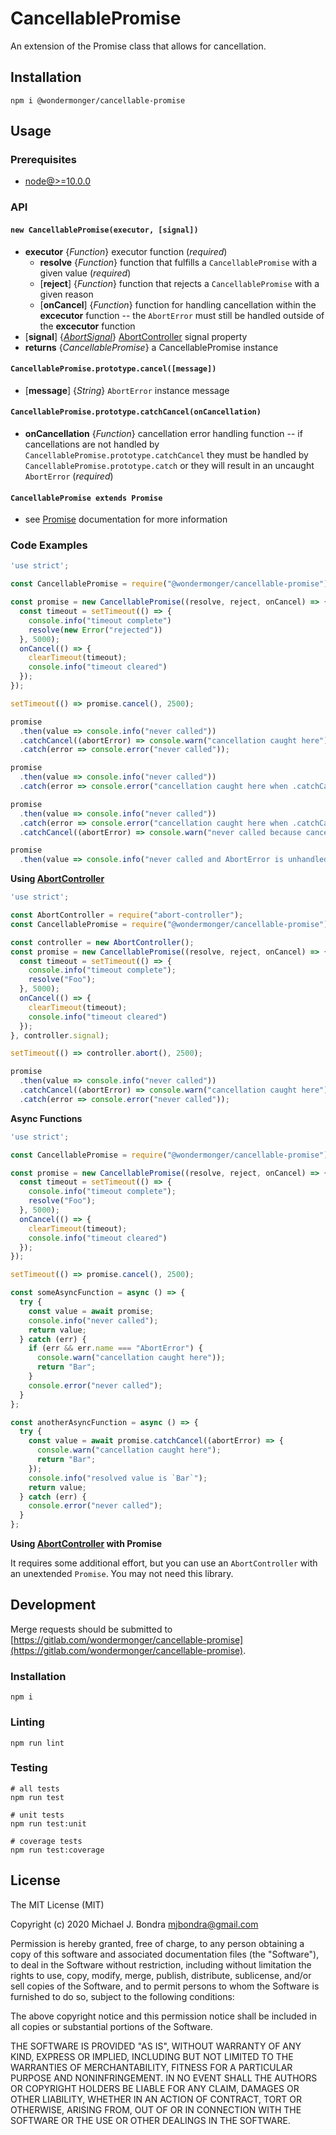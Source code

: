 # CancellablePromise

An extension of the Promise class that allows for cancellation.  

## Installation

```shell
npm i @wondermonger/cancellable-promise
```

## Usage

### Prerequisites

- [node@>=10.0.0](https://nodejs.org)

### API

#### `new CancellablePromise(executor, [signal])`

- **executor** {*Function*} executor function (*required*)
  - **resolve** {*Function*} function that fulfills a `CancellablePromise` with a given value (*required*)
  - [**reject**] {*Function*} function that rejects a `CancellablePromise` with a given reason
  - [**onCancel**] {*Function*} function for handling cancellation within the **excecutor** function -- the `AbortError` must still be handled outside of the **excecutor** function
- [**signal**] {*[AbortSignal](https://developer.mozilla.org/en-US/docs/Web/API/AbortSignal)*} [AbortController](https://developer.mozilla.org/en-US/docs/Web/API/AbortController) signal property
- **returns** {*CancellablePromise*} a CancellablePromise instance

#### `CancellablePromise.prototype.cancel([message])`

- [**message**] {*String*} `AbortError` instance message

#### `CancellablePromise.prototype.catchCancel(onCancellation)`

- **onCancellation** {*Function*} cancellation error handling function -- if cancellations are not handled by `CancellablePromise.prototype.catchCancel` they must be handled by `CancellablePromise.prototype.catch` or they will result in an uncaught `AbortError` (*required*)

#### `CancellablePromise extends Promise`

- see [Promise](https://developer.mozilla.org/en-US/docs/Web/JavaScript/Reference/Global_Objects/Promise) documentation for more information

### Code Examples

```javascript
'use strict';

const CancellablePromise = require("@wondermonger/cancellable-promise");

const promise = new CancellablePromise((resolve, reject, onCancel) => {
  const timeout = setTimeout(() => {
    console.info("timeout complete")
    resolve(new Error("rejected"))
  }, 5000);
  onCancel(() => {
    clearTimeout(timeout);
    console.info("timeout cleared")
  });
});

setTimeout(() => promise.cancel(), 2500);

promise
  .then(value => console.info("never called"))
  .catchCancel((abortError) => console.warn("cancellation caught here"))
  .catch(error => console.error("never called"));

promise
  .then(value => console.info("never called"))
  .catch(error => console.error("cancellation caught here when .catchCancel() not called earlier in chain"));

promise
  .then(value => console.info("never called"))
  .catch(error => console.error("cancellation caught here when .catchCancel() not called earlier in chain"))
  .catchCancel((abortError) => console.warn("never called because cancellation was already caught by .catch()"));

promise
  .then(value => console.info("never called and AbortError is unhandled"));

```

**Using [AbortController](https://developer.mozilla.org/en-US/docs/Web/API/AbortController)**

```javascript
'use strict';

const AbortController = require("abort-controller");
const CancellablePromise = require("@wondermonger/cancellable-promise");

const controller = new AbortController();
const promise = new CancellablePromise((resolve, reject, onCancel) => {
  const timeout = setTimeout(() => {
    console.info("timeout complete");
    resolve("Foo");
  }, 5000);
  onCancel(() => {
    clearTimeout(timeout);
    console.info("timeout cleared")
  });
}, controller.signal);

setTimeout(() => controller.abort(), 2500);

promise
  .then(value => console.info("never called"))
  .catchCancel((abortError) => console.warn("cancellation caught here"))
  .catch(error => console.error("never called"));

```

**Async Functions**

```javascript
'use strict';

const CancellablePromise = require("@wondermonger/cancellable-promise");

const promise = new CancellablePromise((resolve, reject, onCancel) => {
  const timeout = setTimeout(() => {
    console.info("timeout complete");
    resolve("Foo");
  }, 5000);
  onCancel(() => {
    clearTimeout(timeout);
    console.info("timeout cleared")
  });
});

setTimeout(() => promise.cancel(), 2500);

const someAsyncFunction = async () => {
  try {
    const value = await promise;
    console.info("never called");
    return value;
  } catch (err) {
    if (err && err.name === "AbortError") {
      console.warn("cancellation caught here"));
      return "Bar";
    }
    console.error("never called");
  }
};

const anotherAsyncFunction = async () => {
  try {
    const value = await promise.catchCancel((abortError) => {
      console.warn("cancellation caught here");
      return "Bar";
    });
    console.info("resolved value is `Bar`");
    return value;
  } catch (err) {
    console.error("never called");
  }
};

```

**Using [AbortController](https://developer.mozilla.org/en-US/docs/Web/API/AbortController) with Promise**

It requires some additional effort, but you can use an `AbortController` with an unextended `Promise`. You may not need this library.

## Development

Merge requests should be submitted to [https://gitlab.com/wondermonger/cancellable-promise](https://gitlab.com/wondermonger/cancellable-promise).

### Installation

```shell
npm i
```

### Linting

```shell
npm run lint
```

### Testing

```shell
# all tests
npm run test

# unit tests
npm run test:unit

# coverage tests
npm run test:coverage
```

## License

The MIT License (MIT)

Copyright (c) 2020 Michael J. Bondra <mjbondra@gmail.com>

Permission is hereby granted, free of charge, to any person obtaining a copy
of this software and associated documentation files (the "Software"), to deal
in the Software without restriction, including without limitation the rights
to use, copy, modify, merge, publish, distribute, sublicense, and/or sell
copies of the Software, and to permit persons to whom the Software is
furnished to do so, subject to the following conditions:

The above copyright notice and this permission notice shall be included in all
copies or substantial portions of the Software.

THE SOFTWARE IS PROVIDED "AS IS", WITHOUT WARRANTY OF ANY KIND, EXPRESS OR
IMPLIED, INCLUDING BUT NOT LIMITED TO THE WARRANTIES OF MERCHANTABILITY,
FITNESS FOR A PARTICULAR PURPOSE AND NONINFRINGEMENT. IN NO EVENT SHALL THE
AUTHORS OR COPYRIGHT HOLDERS BE LIABLE FOR ANY CLAIM, DAMAGES OR OTHER
LIABILITY, WHETHER IN AN ACTION OF CONTRACT, TORT OR OTHERWISE, ARISING FROM,
OUT OF OR IN CONNECTION WITH THE SOFTWARE OR THE USE OR OTHER DEALINGS IN THE
SOFTWARE.
